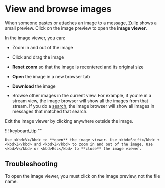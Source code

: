 # View and browse images

When someone pastes or attaches an image to a message, Zulip shows a small
preview. Click on the image preview to open the **image viewer**.

In the image viewer, you can:

* Zoom in and out of the image

* Click and drag the image

* **Reset zoom** so that the image is recentered and its original size

* **Open** the image in a new browser tab

* **Download** the image

* Browse other images in the current view. For example, if you're in a
  stream view, the image browser will show all the images from that stream. If
  you do a [search](/help/search-for-messages), the image browser will show
  all images in messages that matched that search.

Exit the image viewer by clicking anywhere outside the image.

!!! keyboard_tip ""

    Use <kbd>V</kbd> to **open** the image viewer. Use <kbd>Shift</kbd> +
    <kbd>Z</kbd> and <kbd>Z</kbd> to zoom in and out of the image. Use
    <kbd>V</kbd> or <kbd>Esc</kbd> to **close** the image viewer.

## Troubleshooting

To open the image viewer, you must click on the image preview, not the file name.
